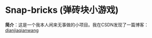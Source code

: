 # Snap-bricks (弹砖块小游戏)
**简介**：这是一个我本人闲来无事做的小项目。我在CSDN发现了一篇博客：[dianjiaqianwang](https://blog.csdn.net/horizon12/article/details/108646596)
